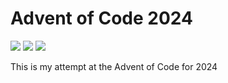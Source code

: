 Advent of Code 2024
===================

![](https://img.shields.io/badge/day%20📅-16-blue)
![](https://img.shields.io/badge/stars%20⭐-8-yellow)
![](https://img.shields.io/badge/days%20completed-4-red)

This is my attempt at the Advent of Code for 2024
